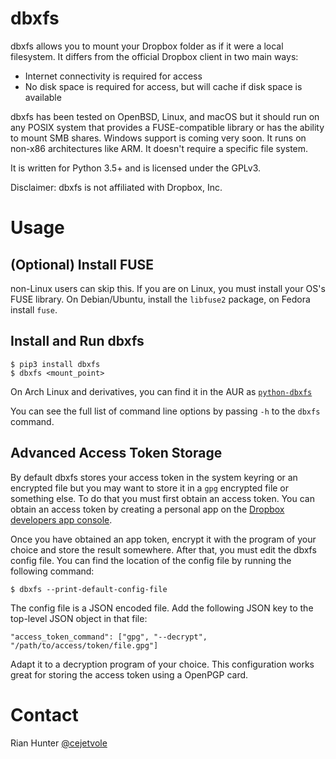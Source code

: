 # dbxfs

dbxfs allows you to mount your Dropbox folder as if it were a local
filesystem. It differs from the official Dropbox client in two main
ways:

* Internet connectivity is required for access
* No disk space is required for access, but will cache if disk space is available

dbxfs has been tested on OpenBSD, Linux, and macOS but it should run on any
POSIX system that provides a FUSE-compatible library or has the
ability to mount SMB shares. Windows support is coming very soon. It
runs on non-x86 architectures like ARM. It doesn't require a specific
file system.

It is written for Python 3.5+ and is licensed under the GPLv3.

Disclaimer: dbxfs is not affiliated with Dropbox, Inc.

# Usage

## (Optional) Install FUSE

non-Linux users can skip this. If you are on Linux, you must install your
OS's FUSE library. On Debian/Ubuntu, install the `libfuse2` package,
on Fedora install `fuse`.

## Install and Run dbxfs

    $ pip3 install dbxfs
    $ dbxfs <mount_point>
    
On Arch Linux and derivatives, you can find it in the AUR as [`python-dbxfs`](https://aur.archlinux.org/packages/python-dbxfs)

You can see the full list of command line options by passing `-h` to
the `dbxfs` command.

## Advanced Access Token Storage

By default dbxfs stores your access token in the system keyring or an
encrypted file but you may want to store it in a `gpg` encrypted file
or something else. To do that you must first obtain an access token.
You can obtain an access token by creating a personal app on the
[Dropbox developers app console](https://dropbox.com/developers/apps).

Once you have obtained an app token, encrypt it with the program of
your choice and store the result somewhere. After that, you must edit
the dbxfs config file. You can find the location of the config file by
running the following command:

    $ dbxfs --print-default-config-file

The config file is a JSON encoded file. Add the following JSON key to
the top-level JSON object in that file:

    "access_token_command": ["gpg", "--decrypt", "/path/to/access/token/file.gpg"]

Adapt it to a decryption program of your choice. This configuration
works great for storing the access token using a OpenPGP card.

# Contact

Rian Hunter [@cejetvole](https://twitter.com/cejetvole)
